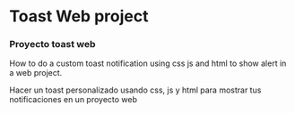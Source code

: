 <h1>Toast Web project</h1>
<h3>Proyecto toast web</h3>

<p>How to do a custom toast notification using css js and html to show alert in a web project.</p>
<p>Hacer un toast personalizado usando css, js y html para mostrar tus notificaciones en un proyecto web</p>
